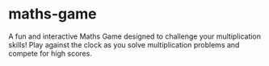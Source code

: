 # maths-game
A fun and interactive Maths Game designed to challenge your multiplication skills! Play against the clock as you solve multiplication problems and compete for high scores.
